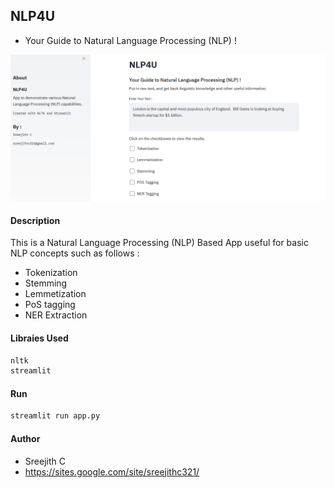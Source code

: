 ## NLP4U
+ Your Guide to Natural Language Processing (NLP) !

![](image.PNG)


#### Description

This is a Natural Language Processing (NLP) Based App useful for basic NLP concepts such as follows :

+ Tokenization
+ Stemming
+ Lemmetization
+ PoS tagging
+ NER Extraction

#### Libraies Used
```bash
nltk
streamlit
```

#### Run
```bash
streamlit run app.py
```

#### Author
+ Sreejith C
+ https://sites.google.com/site/sreejithc321/


